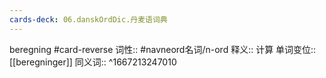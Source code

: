 ```yaml
---
cards-deck: 06.danskOrdDic.丹麦语词典
---
```


beregning #card-reverse 
词性::  #navneord名词/n-ord 
释义:: 计算
单词变位:: [[beregninger]]
同义词:: 
^1667213247010
